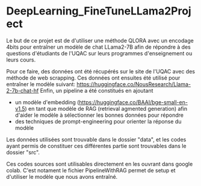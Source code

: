 # DeepLearning_FineTuneLLama2Project

Le but de ce projet est de d'utiliser une méthode QLORA avec un encodage 4bits pour entraîner un modèle de chat LLama2-7B afin de répondre à des questions d'étudiants de l'UQAC sur leurs programmes d'enseignement ou leurs cours.

Pour ce faire, des données ont été récupérés sur le site de l'UQAC avec des méthode de web scrapping. 
Ces données ont ensuites été utilisé pour entraîner le modèle suivant: https://huggingface.co/NousResearch/Llama-2-7b-chat-hf
Enfin, un pipeline a été constitués en ajoutant 
- un modèle d'embedding (https://huggingface.co/BAAI/bge-small-en-v1.5) en tant que modèle de RAG (retrieval agmented generation) afin d'aider le modèle à sélectionner les bonnes données pour répondre
- des techniques de prompt-engineering pour orienter la réponse du modèle

Les données utilisées sont trouvable dans le dossier "data", et les codes ayant permis de constituer ces différentes partie sont trouvables dans le dossier "src". 

Ces codes sources sont utilisables directement en les ouvrant dans google colab. C'est notament le fichier PipelineWithRAG permet de setup et d'utiliser le modèle que nous avons entraîné.
